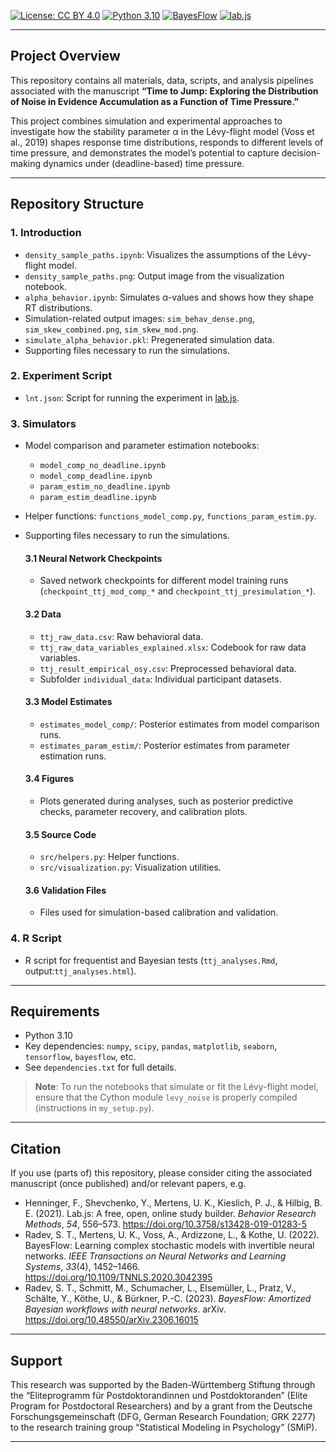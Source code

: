 [![License: CC BY 4.0](https://img.shields.io/badge/License-CC%20BY%204.0-lightgrey.svg)](https://creativecommons.org/licenses/by/4.0/)
[![Python 3.10](https://img.shields.io/badge/Python-3.10-blue.svg)](https://www.python.org/)
[![BayesFlow](https://img.shields.io/badge/BayesFlow-1.1.4-blue)](https://bayesflow.org/)
[![lab.js](https://img.shields.io/badge/lab.js-20.2.4-blue)](https://labjs.felixhenninger.com/)

---

## Project Overview

This repository contains all materials, data, scripts, and analysis pipelines associated with the manuscript
**“Time to Jump: Exploring the Distribution of Noise in Evidence Accumulation as a Function of Time Pressure.”**

This project combines simulation and experimental approaches to investigate how the stability parameter α in the Lévy-flight model (Voss et al., 2019) shapes response time distributions, responds to different levels of time pressure, and demonstrates the model’s potential to capture decision-making dynamics under (deadline-based) time pressure. 

---

## Repository Structure

### 1. Introduction
- `density_sample_paths.ipynb`: Visualizes the assumptions of the Lévy-flight model.
- `density_sample_paths.png`: Output image from the visualization notebook.
- `alpha_behavior.ipynb`: Simulates α-values and shows how they shape RT distributions.
- Simulation-related output images: `sim_behav_dense.png`, `sim_skew_combined.png`, `sim_skew_mod.png`.
- `simulate_alpha_behavior.pkl`: Pregenerated simulation data.
- Supporting files necessary to run the simulations.

### 2. Experiment Script
- `lnt.json`: Script for running the experiment in [lab.js](https://labjs.felixhenninger.com/).

### 3. Simulators
- Model comparison and parameter estimation notebooks:
  - `model_comp_no_deadline.ipynb`
  - `model_comp_deadline.ipynb`
  - `param_estim_no_deadline.ipynb`
  - `param_estim_deadline.ipynb`

- Helper functions: `functions_model_comp.py`, `functions_param_estim.py`.
- Supporting files necessary to run the simulations.

	#### 3.1 Neural Network Checkpoints
	- Saved network checkpoints for different model training runs (`checkpoint_ttj_mod_comp_*` and `checkpoint_ttj_presimulation_*`).

	#### 3.2 Data
	- `ttj_raw_data.csv`: Raw behavioral data.
	- `ttj_raw_data_variables_explained.xlsx`: Codebook for raw data variables.
	- `ttj_result_empirical_osy.csv`: Preprocessed behavioral data.
	- Subfolder `individual_data`: Individual participant datasets.

	#### 3.3 Model Estimates
	- `estimates_model_comp/`: Posterior estimates from model comparison runs.
	- `estimates_param_estim/`: Posterior estimates from parameter estimation runs.

	#### 3.4 Figures
	- Plots generated during analyses, such as posterior predictive checks, parameter recovery, and calibration plots.

	#### 3.5 Source Code
	- `src/helpers.py`: Helper functions.
	- `src/visualization.py`: Visualization utilities.

	#### 3.6 Validation Files
	- Files used for simulation-based calibration and validation.

### 4. R Script
- R script for frequentist and Bayesian tests (`ttj_analyses.Rmd`, output:`ttj_analyses.html`).

---

## Requirements

- Python 3.10
- Key dependencies: `numpy`, `scipy`, `pandas`, `matplotlib`, `seaborn`, `tensorflow`, `bayesflow`, etc.
- See `dependencies.txt` for full details.
> **Note**: To run the notebooks that simulate or fit the Lévy-flight model, ensure that the Cython module `levy_noise` is properly compiled (instructions in `my_setup.py`).

---

## Citation

If you use (parts of) this repository, please consider citing the associated manuscript (once published) and/or relevant papers, e.g.
- Henninger, F., Shevchenko, Y., Mertens, U. K., Kieslich, P. J., & Hilbig, B. E. (2021). Lab.js: A free, open, online study builder. *Behavior Research Methods*, *54*, 556–573. https://doi.org/10.3758/s13428-019-01283-5
- Radev, S. T., Mertens, U. K., Voss, A., Ardizzone, L., & Kothe, U. (2022). BayesFlow: Learning complex stochastic models with invertible neural networks. *IEEE Transactions on Neural Networks and Learning Systems*, *33*(4), 1452–1466. https://doi.org/10.1109/TNNLS.2020.3042395
- Radev, S. T., Schmitt, M., Schumacher, L., Elsemüller, L., Pratz, V., Schälte, Y., Köthe, U., & Bürkner, P.-C. (2023). *BayesFlow: Amortized Bayesian workflows with neural networks*. arXiv. https://doi.org/10.48550/arXiv.2306.16015

---

## Support

This research was supported by the Baden-Württemberg Stiftung through the “Eliteprogramm für Postdoktorandinnen und Postdoktoranden” (Elite Program for Postdoctoral Researchers) and by a grant from the Deutsche Forschungsgemeinschaft (DFG, German Research Foundation; GRK 2277) to the research training group “Statistical Modeling in Psychology” (SMiP). 

---
